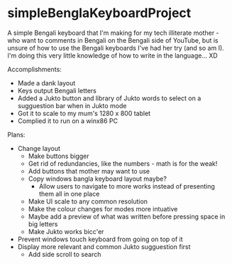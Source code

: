 # simpleBenglaKeyboardProject
A simple Bengali keyboard that I'm making for my tech illiterate mother - who want to comments in Bengali on the Bengali side of YouTube, but is unsure of how to use the Bengali keyboards I've had her try (and so am I). I'm doing this very little knowledge of how to write in the language... XD

Accomplishments:
- Made a dank layout
- Keys output Bengali letters
- Added a Jukto button and library of Jukto words to select on a sugguestion bar when in Jukto mode
- Got it to scale to my mum's 1280 x 800 tablet
- Complied it to run on a winx86 PC

Plans:
- Change layout
  - Make buttons bigger
  - Get rid of redundancies, like the numbers - math is for the weak!
  - Add buttons that mother may want to use
  - Copy windows bangla keyboard layout maybe?
    - Allow users to navigate to more works instead of presenting them all in one place
  - Make UI scale to any common resolution
  - Make the colour changes for modes more intuative 
  - Maybe add a preview of what was written before pressing space in big letters 
  - Make Jukto works bicc'er
- Prevent windows touch keyboard from going on top of it
- Display more relevant and common Jukto sugguestion first 
  - Add side scroll to search
